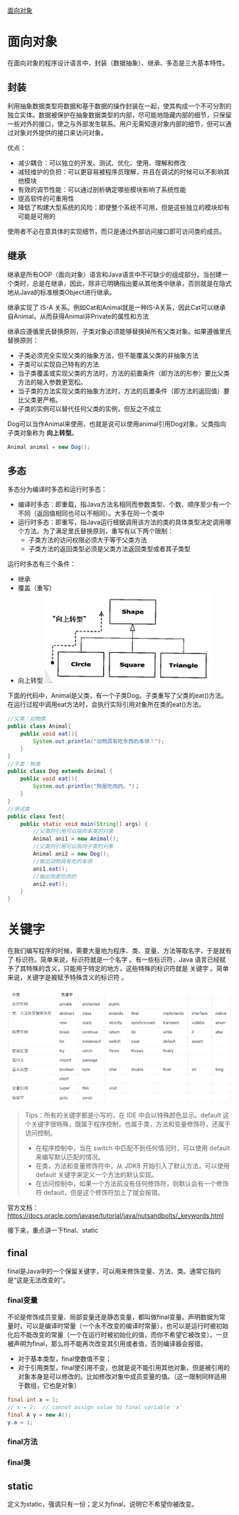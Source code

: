[面向对象](#head1)

# <span id="head1">面向对象
在面向对象的程序设计语言中，封装（数据抽象）、继承、多态是三大基本特性。
## <span id="head1.1">封装
利用抽象数据类型将数据和基于数据的操作封装在一起，使其构成一个不可分割的独立实体。数据被保护在抽象数据类型的内部，尽可能地隐藏内部的细节，只保留一些对外的接口，使之与外部发生联系。用户无需知道对象内部的细节，但可以通过对象对外提供的接口来访问对象。

优点：
* 减少耦合：可以独立的开发、测试、优化、使用、理解和修改
* 减轻维护的负担：可以更容易被程序员理解，并且在调试的时候可以不影响其他模块
* 有效的调节性能：可以通过剖析确定哪些模块影响了系统性能
* 提高软件的可重用性
* 降低了构建大型系统的风险：即使整个系统不可用，但是这些独立的模块却有可能是可用的

使用者不必在意具体的实现细节，而只是通过外部访问接口即可访问类的成员。

## <span id="head1.2">继承
继承是所有OOP（面向对象）语言和Java语言中不可缺少的组成部分。当创建一个类时，总是在继承，因此，除非已明确指出要从其他类中继承，否则就是在隐式地从Java的标准根类Object进行继承。

继承实现了 IS-A 关系。例如Cat和Animal就是一种IS-A关系，因此Cat可以继承自Animal，从而获得Animal非Private的属性和方法

继承应遵循里氏替换原则，子类对象必须能够替换掉所有父类对象。如果遵循里氏替换原则：
* 子类必须完全实现父类的抽象方法，但不能覆盖父类的非抽象方法
* 子类可以实现自己特有的方法
* 当子类覆盖或实现父类的方法时，方法的前置条件（即方法的形参）要比父类方法的输入参数更宽松。
* 当子类的方法实现父类的抽象方法时，方法的后置条件（即方法的返回值）要比父类更严格。
* 子类的实例可以替代任何父类的实例，但反之不成立

Dog可以当作Animal来使用，也就是说可以使用animal引用Dog对象。父类指向子类对象称为 **向上转型**。
```java
Animal animal = new Dog();
```
## <span id="head1.3">多态
多态分为编译时多态和运行时多态：
* 编译时多态：即重载，指Java方法名相同而参数类型、个数、顺序至少有一个不同（返回值相同也可以不相同）。大多在同一个类中
* 运行时多态：即重写，指Java运行根据调用该方法的类的具体类型决定调用哪个方法。为了满足里氏替换原则，重写有以下两个限制：
  * 子类方法的访问权限必须大于等于父类方法
  * 子类方法的返回类型必须是父类方法返回类型或者其子类型

运行时多态有三个条件：
* 继承
* 覆盖（重写）
* 向上转型
![](/Java/基础/img/upcasting.png)

下面的代码中，Animal是父类，有一个子类Dog。子类重写了父类的eat()方法。在运行过程中调用eat方法时，会执行实际引用对象所在类的eat()方法。
```java
//父类：动物类
public class Animal{
    public void eat(){
        System.out.println("动物具有吃东西的本领！");
    }
}
//子类：狗类
public class Dog extends Animal {
    public void eat(){
        System.out.println("狗是吃肉的。")；
    }
}
//测试类
public class Test{
    public static void main(String[] args) {
        //父类的引用可以指向本类的对象
        Animal ani1 = new Animal();
        //父类的引用可以指向子类的对象
        Animal ani2 = new Dog();
        //输出动物具有吃的本领
        ani1.eat();
        //输出狗是吃肉的
        ani2.eat();
    }
}
```
# <span id="head2">关键字
在我们编写程序的时候，需要大量地为程序、类、变量、方法等取名字，于是就有了 标识符。简单来说，标识符就是一个名字 。有一些标识符，Java 语言已经赋予了其特殊的含义，只能用于特定的地方，这些特殊的标识符就是 关键字 。简单来说，关键字是被赋予特殊含义的标识符 。

![](/Java/基础/img/keywords.png)
>Tips：所有的关键字都是小写的，在 IDE 中会以特殊颜色显示。default 这个关键字很特殊，既属于程序控制，也属于类，方法和变量修饰符，还属于访问控制。
>* 在程序控制中，当在 switch 中匹配不到任何情况时，可以使用 default 来编写默认匹配的情况。
>* 在类，方法和变量修饰符中，从 JDK8 开始引入了默认方法，可以使用 default 关键字来定义一个方法的默认实现。
>* 在访问控制中，如果一个方法前没有任何修饰符，则默认会有一个修饰符 default，但是这个修饰符加上了就会报错。

官方文档：https://docs.oracle.com/javase/tutorial/java/nutsandbolts/_keywords.html

接下来，重点讲一下final、static

## <span id="head2.1">final
final是Java中的一个保留关键字，可以用来修饰变量、方法、类。通常它指的是“这是无法改变的”。

### final变量
不论是修饰成员变量、局部变量还是静态变量，都叫做final变量。声明数据为常量时，可以是编译时常量（一个永不改变的编译时常量），也可以是运行时被初始化后不能改变的常量（一个在运行时被初始化的值，而你不希望它被改变）。一旦被声明为final，那么将不能再次改变其引用或者值，否则编译器会报错。
* 对于基本类型，final使数值不变；
* 对于引用类型，final使引用不变，也就是说不能引用其他对象，但是被引用的对象本身是可以修改的。比如修改对象中成员变量的值。（这一限制同样适用于数组，它也是对象）
```java
final int x = 1;
// x = 2;  // cannot assign value to final variable 'x'
final A y = new A();
y.a = 1;
```

### final方法


### final类

## <span id="head2.2">static
定义为static，强调只有一份；定义为final，说明它不希望你被改变。
